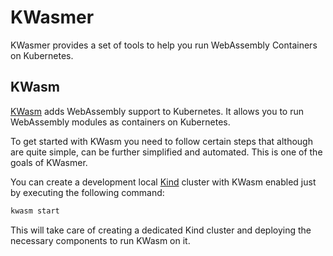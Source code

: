 # KWasmer

KWasmer provides a set of tools to help you run WebAssembly Containers on Kubernetes.

## KWasm

[KWasm](https://kwasm.sh/) adds WebAssembly support to Kubernetes. It allows you to run WebAssembly modules as containers on Kubernetes.

To get started with KWasm you need to follow certain steps that although are quite simple, can be further simplified and automated. This is one of the goals of KWasmer.

You can create a development local [Kind](https://kind.sigs.k8s.io/) cluster with KWasm enabled just by executing the following command:

```bash
kwasm start
```

This will take care of creating a dedicated Kind cluster and deploying the necessary components to run KWasm on it.
